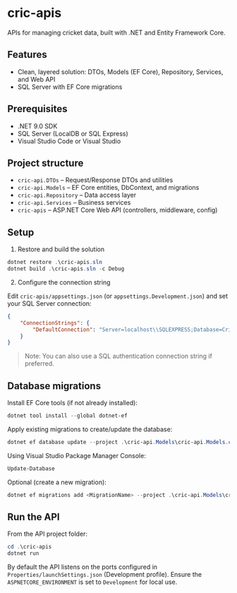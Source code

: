 # cric-apis

APIs for managing cricket data, built with .NET and Entity Framework Core.

## Features
- Clean, layered solution: DTOs, Models (EF Core), Repository, Services, and Web API
- SQL Server with EF Core migrations

## Prerequisites
- .NET 9.0 SDK
- SQL Server (LocalDB or SQL Express)
- Visual Studio Code or Visual Studio

## Project structure
- `cric-api.DTOs` – Request/Response DTOs and utilities
- `cric-api.Models` – EF Core entities, DbContext, and migrations
- `cric-api.Repository` – Data access layer
- `cric-api.Services` – Business services
- `cric-apis` – ASP.NET Core Web API (controllers, middleware, config)

## Setup
1) Restore and build the solution

```powershell
dotnet restore .\cric-apis.sln
dotnet build .\cric-apis.sln -c Debug
```

2) Configure the connection string

Edit `cric-apis/appsettings.json` (or `appsettings.Development.json`) and set your SQL Server connection:

```json
{
	"ConnectionStrings": {
		"DefaultConnection": "Server=localhost\\SQLEXPRESS;Database=CricDb;Encrypt=False;Trusted_Connection=True;"
	}
}
```

> Note: You can also use a SQL authentication connection string if preferred.

## Database migrations

Install EF Core tools (if not already installed):

```powershell
dotnet tool install --global dotnet-ef
```

Apply existing migrations to create/update the database:

```powershell
dotnet ef database update --project .\cric-api.Models\cric-api.Models.csproj --startup-project .\cric-apis\cric-apis.csproj
```

Using Visual Studio Package Manager Console:

```powershell
Update-Database
```

Optional (create a new migration):

```powershell
dotnet ef migrations add <MigrationName> --project .\cric-api.Models\cric-api.Models.csproj --startup-project .\cric-apis\cric-apis.csproj
```

## Run the API

From the API project folder:

```powershell
cd .\cric-apis
dotnet run
```

By default the API listens on the ports configured in `Properties/launchSettings.json` (Development profile). Ensure the `ASPNETCORE_ENVIRONMENT` is set to `Development` for local use.
